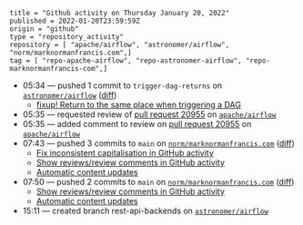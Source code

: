 ```
title = "Github activity on Thursday January 20, 2022"
published = 2022-01-20T23:59:59Z
origin = "github"
type = "repository_activity"
repository = [ "apache/airflow", "astronomer/airflow", "norm/marknormanfrancis.com",]
tag = [ "repo-apache-airflow", "repo-astronomer-airflow", "repo-marknormanfrancis-com",]
```

* 05:34 — pushed 1 commit to `trigger-dag-returns` on [`astronomer/airflow`](https://github.com/astronomer/airflow) ([diff](https://github.com/astronomer/airflow/compare/18887079a81df7cbe22f594e7b2c801d24a5d61a..bc272e793669247f1acfcc9ca669428d9219a262))
  * [fixup! Return to the same place when triggering a DAG](https://github.com/astronomer/airflow/commit/bc272e793669247f1acfcc9ca669428d9219a262)
* 05:35 — requested review of [pull request 20955](https://github.com/apache/airflow/pull/20955) on [`apache/airflow`](https://github.com/apache/airflow)
* 05:35 — added comment to review on [pull request 20955](https://github.com/apache/airflow/pull/20955) on [`apache/airflow`](https://github.com/apache/airflow)
* 07:43 — pushed 3 commits to `main` on [`norm/marknormanfrancis.com`](https://github.com/norm/marknormanfrancis.com) ([diff](https://github.com/norm/marknormanfrancis.com/compare/93a9d9ac765d3f25a84658955b9076a7f54912d6..24be336d07415860bc150bf82c628b8786711c9b))
  * [Fix inconsistent capitalisation in GitHub activity](https://github.com/norm/marknormanfrancis.com/commit/2b9637bda3ce8494c4e6f6b3fb0223ace6bacc3f)
  * [Show reviews/review comments in GitHub activity](https://github.com/norm/marknormanfrancis.com/commit/7d671ce64bd21d2247ce908300f95fe464827f71)
  * [Automatic content updates](https://github.com/norm/marknormanfrancis.com/commit/24be336d07415860bc150bf82c628b8786711c9b)
* 07:50 — pushed 2 commits to `main` on [`norm/marknormanfrancis.com`](https://github.com/norm/marknormanfrancis.com) ([diff](https://github.com/norm/marknormanfrancis.com/compare/24be336d07415860bc150bf82c628b8786711c9b..2b3d3bd32457ac95cc706ca05d3bfff21fa10128))
  * [Show reviews/review comments in GitHub activity](https://github.com/norm/marknormanfrancis.com/commit/974c844d6017dc0eb0945088fef053a4d815a9df)
  * [Automatic content updates](https://github.com/norm/marknormanfrancis.com/commit/2b3d3bd32457ac95cc706ca05d3bfff21fa10128)
* 15:11 — created branch rest-api-backends on [`astronomer/airflow`](https://github.com/astronomer/airflow)
